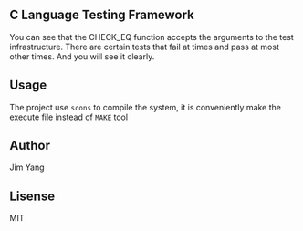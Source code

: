 ## C Language Testing Framework
You can see that the CHECK_EQ function accepts the arguments to the test
infrastructure. There are certain tests that fail at times and pass at most
other times. And you will see it clearly.

## Usage
The project use `scons` to compile the system, it is conveniently make the
execute file instead of `MAKE` tool

## Author
Jim Yang

## Lisense
MIT
